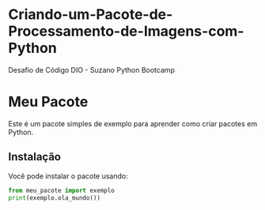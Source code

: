 # Criando-um-Pacote-de-Processamento-de-Imagens-com-Python
Desafio de Código DIO - Suzano Python Bootcamp 

# Meu Pacote
Este é um pacote simples de exemplo para aprender como criar pacotes em Python.

## Instalação
Você pode instalar o pacote usando:

```python
from meu_pacote import exemplo
print(exemplo.ola_mundo())
